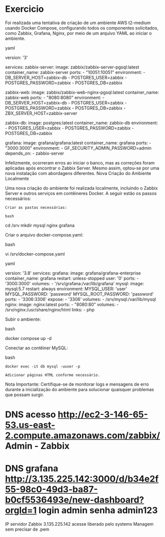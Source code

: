 # Exercicio
Foi realizada uma tentativa de criação de um ambiente AWS t2-medium usando Docker Compose, configurando todos os componentes solicitados, como Zabbix, Grafana, Nginx, por meio de um arquivo YAML ao iniciar o ambiente.

yaml

version: '3'
 
services:
  zabbix-server:
    image: zabbix/zabbix-server-pgsql:latest
    container_name: zabbix-server
    ports:
      - "10051:10051"
    environment:
      - DB_SERVER_HOST=zabbix-db
      - POSTGRES_USER=zabbix
      - POSTGRES_PASSWORD=zabbix
      - POSTGRES_DB=zabbix
 
  zabbix-web:
    image: zabbix/zabbix-web-nginx-pgsql:latest
    container_name: zabbix-web
    ports:
      - "8080:8080"
    environment:
      - DB_SERVER_HOST=zabbix-db
      - POSTGRES_USER=zabbix
      - POSTGRES_PASSWORD=zabbix
      - POSTGRES_DB=zabbix
      - ZBX_SERVER_HOST=zabbix-server
 
  zabbix-db:
    image: postgres:latest
    container_name: zabbix-db
    environment:
      - POSTGRES_USER=zabbix
      - POSTGRES_PASSWORD=zabbix
      - POSTGRES_DB=zabbix
 
  grafana:
    image: grafana/grafana:latest
    container_name: grafana
    ports:
      - "3000:3000"
    environment:
      - GF_SECURITY_ADMIN_PASSWORD=admin
    depends_on:
      - zabbix-server

Infelizmente, ocorreram erros ao iniciar o banco, mas as correções foram aplicadas após encontrar o Zabbix Server. Mesmo assim, optou-se por uma nova instalação com abordagens diferentes.
Nova Criação do Ambiente Localmente

Uma nova criação do ambiente foi realizada localmente, incluindo o Zabbix Server e outros serviços em contêineres Docker. A seguir estão os passos necessários:

    Criar as pastas necessárias:

    bash

cd /srv
mkdir mysql nginx grafana

Criar o arquivo docker-compose.yaml:

bash

vi /srv/docker-compose.yaml

yaml

version: '3.8'
services:
  grafana:
    image: grafana/grafana-enterprise
    container_name: grafana
    restart: unless-stopped
    user: '0'
    ports:
      - '3000:3000'
    volumes:
      - '/srv/grafana:/var/lib/grafana'
  mysql:
    image: mysql:5.7
    restart: always
    environment:
      MYSQL_USER: 'user'
      MYSQL_PASSWORD: 'password'
      MYSQL_ROOT_PASSWORD: 'password'
    ports:
      - '3306:3306'
    expose:
      - '3306'
    volumes:
      - /srv/mysql:/var/lib/mysql
  nginx:
    image: nginx:latest
    ports:
      - "8080:80"
    volumes:
      - /srv/nginx:/usr/share/nginx/html
    links:
      - php

Subir o ambiente:

bash

docker compose up -d

Conectar ao contêiner MySQL:

bash

    docker exec -it db mysql -uuser -p

    Adicionar páginas HTML conforme necessário.

Nota Importante: Certifique-se de monitorar logs e mensagens de erro durante a inicialização do ambiente para solucionar quaisquer problemas que possam surgir.

 
# DNS acesso http://ec2-3-146-65-53.us-east-2.compute.amazonaws.com/zabbix/   Admin - Zabbix
# DNS grafana  http://3.135.225.142:3000/d/b34e2f55-98c0-49d3-ba87-b0cf5536493e/new-dashboard?orgId=1      login admin senha admin123

IP servidor  Zabbix 3.135.225.142  acesse liberado pelo systems Managem sem precisar de .pem
